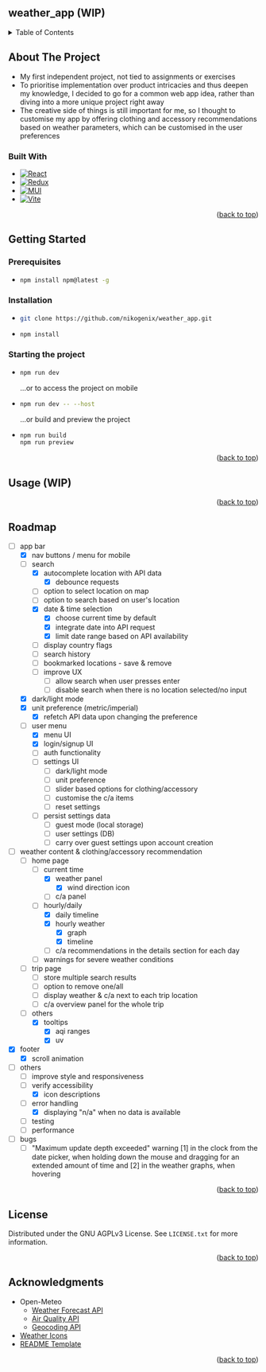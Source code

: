 <!-- README Template thanks to: https://github.com/othneildrew/Best-README-Template -->

<a name="readme-top"></a>

<!-- TABLE OF CONTENTS -->

## weather_app (WIP)

<div>
    <details>
      <summary>Table of Contents</summary>
      <ul>
        <li><a href="#about-the-project">About The Project</a></li>
        <li><a href="#getting-started">Getting Started</a></li>
        <li><a href="#usage">Usage</a></li>
        <li><a href="#roadmap">Roadmap</a></li>
        <li><a href="#license">License</a></li>
        <li><a href="#acknowledgments">Acknowledgments</a></li>
      </ul>
    </details>
</div>

<!-- ABOUT THE PROJECT -->

## About The Project

-   My first independent project, not tied to assignments or exercises
-   To prioritise implementation over product intricacies and thus deepen my knowledge, I decided to go for a common web app idea, rather than diving into a more unique project right away
-   The creative side of things is still important for me, so I thought to customise my app by offering clothing and accessory recommendations based on weather parameters, which can be customised in the user preferences

### Built With

<!-- BADGES -->
<!-- https://ileriayo.github.io/markdown-badges/ -->

-   [![React](https://img.shields.io/badge/React-20232A?style=for-the-badge&logo=react&logoColor=61DAFB)](https://react.dev/)
-   [![Redux](https://img.shields.io/badge/redux-%23593d88.svg?style=for-the-badge&logo=redux&logoColor=white)](https://redux-toolkit.js.org/)
-   [![MUI](https://img.shields.io/badge/Material_UI-%230081CB.svg?style=for-the-badge&logo=mui&logoColor=white)](https://mui.com/)
-   [![Vite](https://img.shields.io/badge/vite-%23646CFF.svg?style=for-the-badge&logo=vite&logoColor=white)](https://vitejs.dev/)

<p align="right">(<a href="#readme-top">back to top</a>)</p>

<!-- GETTING STARTED -->

## Getting Started

### Prerequisites

-   ```sh
    npm install npm@latest -g
    ```

### Installation

-   ```sh
    git clone https://github.com/nikogenix/weather_app.git
    ```
-   ```sh
    npm install
    ```

### Starting the project

-   ```sh
    npm run dev
    ```

    ...or to access the project on mobile

-   ```sh
    npm run dev -- --host
    ```

    ...or build and preview the project

-   ```sh
    npm run build
    npm run preview
    ```

<p align="right">(<a href="#readme-top">back to top</a>)</p>

<!-- USAGE EXAMPLES -->

## Usage (WIP)

<p align="right">(<a href="#readme-top">back to top</a>)</p>

<!-- ROADMAP -->

## Roadmap

-   [ ] app bar
    -   [x] nav buttons / menu for mobile
    -   [ ] search
        -   [x] autocomplete location with API data
            -   [x] debounce requests
        -   [ ] option to select location on map
        -   [ ] option to search based on user's location
        -   [x] date & time selection
            -   [x] choose current time by default
            -   [x] integrate date into API request
            -   [x] limit date range based on API availability
        -   [ ] display country flags
        -   [ ] search history
        -   [ ] bookmarked locations - save & remove
        -   [ ] improve UX
            -   [ ] allow search when user presses enter
            -   [ ] disable search when there is no location selected/no input
    -   [x] dark/light mode
    -   [x] unit preference (metric/imperial)
        -   [x] refetch API data upon changing the preference
    -   [ ] user menu
        -   [x] menu UI
        -   [x] login/signup UI
        -   [ ] auth functionality
        -   [ ] settings UI
            -   [ ] dark/light mode
            -   [ ] unit preference
            -   [ ] slider based options for clothing/accessory
            -   [ ] customise the c/a items
            -   [ ] reset settings
        -   [ ] persist settings data
            -   [ ] guest mode (local storage)
            -   [ ] user settings (DB)
            -   [ ] carry over guest settings upon account creation
-   [ ] weather content & clothing/accessory recommendation
    -   [ ] home page
        -   [ ] current time
            -   [x] weather panel
                -   [x] wind direction icon
            -   [ ] c/a panel
        -   [ ] hourly/daily
            -   [x] daily timeline
            -   [x] hourly weather
                -   [x] graph
                -   [x] timeline
            -   [ ] c/a recommendations in the details section for each day
        -   [ ] warnings for severe weather conditions
    -   [ ] trip page
        -   [ ] store multiple search results
        -   [ ] option to remove one/all
        -   [ ] display weather & c/a next to each trip location
        -   [ ] c/a overview panel for the whole trip
    -   [ ] others
        -   [x] tooltips
            -   [x] aqi ranges
            -   [x] uv
-   [x] footer
    -   [x] scroll animation
-   [ ] others
    -   [ ] improve style and responsiveness
    -   [ ] verify accessibility
        -   [x] icon descriptions
    -   [ ] error handling
        -   [x] displaying "n/a" when no data is available
    -   [ ] testing
    -   [ ] performance
-   [ ] bugs
    -   [ ] "Maximum update depth exceeded" warning [1] in the clock from the date picker, when holding down the mouse and dragging for an extended amount of time and [2] in the weather graphs, when hovering

<p align="right">(<a href="#readme-top">back to top</a>)</p>

<!-- LICENSE -->

## License

Distributed under the GNU AGPLv3 License. See `LICENSE.txt` for more information.

<p align="right">(<a href="#readme-top">back to top</a>)</p>

<!-- ACKNOWLEDGMENTS -->

## Acknowledgments

-   Open-Meteo
    -   [Weather Forecast API](https://open-meteo.com/en/docs)
    -   [Air Quality API](https://open-meteo.com/en/docs/air-quality-api)
    -   [Geocoding API](https://open-meteo.com/en/docs/geocoding-api)
-   [Weather Icons](https://erikflowers.github.io/weather-icons/)
-   [README Template](https://github.com/othneildrew/Best-README-Template)

<p align="right">(<a href="#readme-top">back to top</a>)</p>
